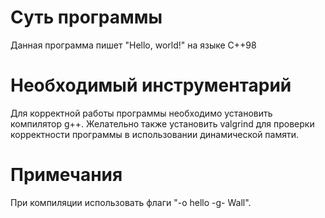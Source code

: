 # Суть программы
Данная программа пишет "Hello, world!" на языке C++98
# Необходимый инструментарий
Для корректной работы программы необходимо установить компилятор g++. Желательно также установить valgrind для проверки корректности программы в использовании динамической памяти.
# Примечания
При компиляции использовать флаги "-o hello -g- Wall".
